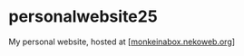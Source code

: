 # personalwebsite25
My personal website, hosted at [[monkeinabox.nekoweb.org](https://boxofmonkeys.nekoweb.org/)]
